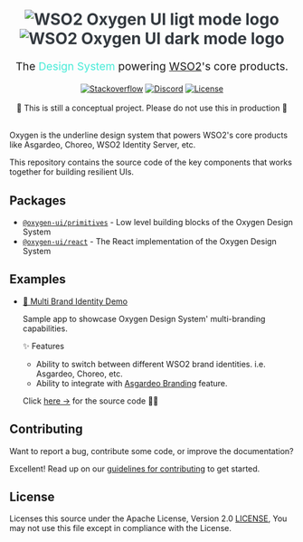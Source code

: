 <h1 align="center" style="color: #343a40;margin: 20px 0">
  <img src="https://user-images.githubusercontent.com/25959096/207556831-df3104cd-f5bb-4e74-9cbe-226ebab20bac.svg#gh-light-mode-only" alt="WSO2 Oxygen UI ligt mode logo">
    <img src="https://user-images.githubusercontent.com/25959096/207556846-0e513a7c-2e59-413a-84ef-d11f1de81247.svg#gh-dark-mode-only" alt="WSO2 Oxygen UI dark mode logo">
</h1>

<p align="center" style="font-size: 1.2rem;">The
<span style="color: #47EBD8">Design System</span>
powering <a href="https://wso2.com">WSO2</a>'s core products.</p>

<div align="center">
  <a href="https://stackoverflow.com/questions/tagged/wso2is"><img src="https://img.shields.io/badge/Ask%20for%20help%20on-Stackoverflow-orange" alt="Stackoverflow"></a>
  <a href="https://discord.gg/wso2"><img src="https://img.shields.io/badge/Join%20us%20on-Discord-%23e01563.svg" alt="Discord"></a>
  <a href="./LICENSE"><img src="https://img.shields.io/badge/License-Apache%202.0-blue.svg" alt="License"></a>

  <br>
  <br>
  🚧 This is still a conceptual project. Please do not use this in production 🚧
</div>

<br>

Oxygen is the underline design system that powers WSO2's core products like Asgardeo, Choreo, WSO2 Identity Server, etc.

This repository contains the source code of the key components that works together for building resilient UIs.

## Packages

- [`@oxygen-ui/primitives`](./packages/oxygen-primitives) - Low level building blocks of the Oxygen Design System
- [`@oxygen-ui/react`](./packages/oxygen-react) - The React implementation of the Oxygen Design System

## Examples

* [💅 Multi Brand Identity Demo](https://oxygen-multi-brand-example.vercel.app/)

    Sample app to showcase Oxygen Design System' multi-branding capabilities.

    ✨ Features
    
    * Ability to switch between different WSO2 brand identities. i.e. Asgardeo, Choreo, etc.
    * Ability to integrate with [Asgardeo Branding](https://wso2.com/asgardeo/docs/guides/branding/configure-ui-branding/) feature.

    Click [here →](./examples/multi-brand-identity/) for the source code 🧑‍💻

## Contributing

Want to report a bug, contribute some code, or improve the documentation?

Excellent! Read up on our [guidelines for contributing](./CONTRIBUTING.md) to get started.

## License

Licenses this source under the Apache License, Version 2.0 [LICENSE](./LICENSE), You may not use this file except in compliance with the License.
